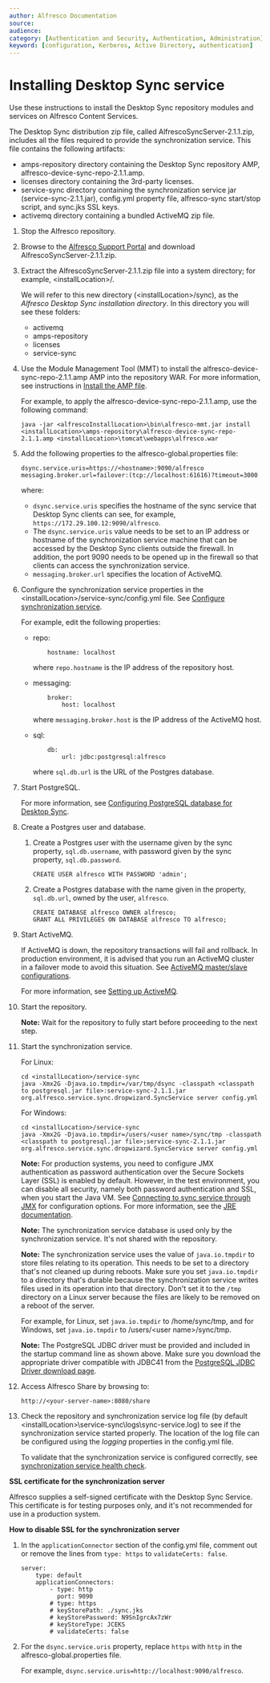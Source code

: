 ```yaml
---
author: Alfresco Documentation
source: 
audience: 
category: [Authentication and Security, Authentication, Administration]
keyword: [configuration, Kerberos, Active Directory, authentication]
---
```


# Installing Desktop Sync service

Use these instructions to install the Desktop Sync repository modules and services on Alfresco Content Services.

The Desktop Sync distribution zip file, called AlfrescoSyncServer-2.1.1.zip, includes all the files required to provide the synchronization service. This file contains the following artifacts:

-   amps-repository directory containing the Desktop Sync repository AMP, alfresco-device-sync-repo-2.1.1.amp.
-   licenses directory containing the 3rd-party licenses.
-   service-sync directory containing the synchronization service jar \(service-sync-2.1.1.jar\), config.yml property file, alfresco-sync start/stop script, and sync.jks SSL keys.
-   activemq directory containing a bundled ActiveMQ zip file.

1.  Stop the Alfresco repository.

2.  Browse to the [Alfresco Support Portal](http://support.alfresco.com) and download AlfrescoSyncServer-2.1.1.zip.

3.  Extract the AlfrescoSyncServer-2.1.1.zip file into a system directory; for example, <installLocation\>/.

    We will refer to this new directory \(<installLocation\>/sync\), as the *Alfresco Desktop Sync installation directory*. In this directory you will see these folders:

    -   activemq
    -   amps-repository
    -   licenses
    -   service-sync
4.  Use the Module Management Tool \(MMT\) to install the alfresco-device-sync-repo-2.1.1.amp AMP into the repository WAR. For more information, see instructions in [Install the AMP file](http://docs.alfresco.com/5.0/tasks/dev-extensions-tutorials-simple-module-install-amp.html).

    For example, to apply the alfresco-device-sync-repo-2.1.1.amp, use the following command:

    ```
    java -jar <alfrescoInstallLocation>\bin\alfresco-mmt.jar install <installLocation>\amps-repository\alfresco-device-sync-repo-2.1.1.amp <installLocation>\tomcat\webapps\alfresco.war
    ```

5.  Add the following properties to the alfresco-global.properties file:

    ```
    dsync.service.uris=https://<hostname>:9090/alfresco
    messaging.broker.url=failover:(tcp://localhost:61616)?timeout=3000
    ```

    where:

    -   `dsync.service.uris` specifies the hostname of the sync service that Desktop Sync clients can see, for example, `https://172.29.100.12:9090/alfresco`.
    -   The `dsync.service.uris` value needs to be set to an IP address or hostname of the synchronization service machine that can be accessed by the Desktop Sync clients outside the firewall. In addition, the port 9090 needs to be opened up in the firewall so that clients can access the synchronization service.
    -   `messaging.broker.url` specifies the location of ActiveMQ.
6.  Configure the synchronization service properties in the <installLocation\>/service-sync/config.yml file. See [Configure synchronization service](../concepts/syncservice-configure.md).

    For example, edit the following properties:

    -   repo:

        ```
            hostname: localhost
        ```

        where `repo.hostname` is the IP address of the repository host.

    -   messaging:

        ```
            broker:
                host: localhost
        ```

        where `messaging.broker.host` is the IP address of the ActiveMQ host.

    -   sql:

        ```
            db:
                url: jdbc:postgresql:alfresco
        ```

        where `sql.db.url` is the URL of the Postgres database.

7.  Start PostgreSQL.

    For more information, see [Configuring PostgreSQL database for Desktop Sync](postgres-config.md).

8.  Create a Postgres user and database.

    1.  Create a Postgres user with the username given by the sync property, `sql.db.username`, with password given by the sync property, `sql.db.password`.

        ```
        CREATE USER alfresco WITH PASSWORD 'admin';
        ```

    2.  Create a Postgres database with the name given in the property, `sql.db.url`, owned by the user, `alfresco`.

        ```
        CREATE DATABASE alfresco OWNER alfresco;
        GRANT ALL PRIVILEGES ON DATABASE alfresco TO alfresco;
        ```

9.  Start ActiveMQ.

    If ActiveMQ is down, the repository transactions will fail and rollback. In production environment, it is advised that you run an ActiveMQ cluster in a failover mode to avoid this situation. See [ActiveMQ master/slave configurations](http://activemq.apache.org/masterslave.html).

    For more information, see [Setting up ActiveMQ](http://docs.alfresco.com/5.0/tasks/activemq-install.html).

10. Start the repository.

    **Note:** Wait for the repository to fully start before proceeding to the next step.

11. Start the synchronization service.

    For Linux:

    ```
    cd <installLocation>/service-sync
    java -Xmx2G -Djava.io.tmpdir=/var/tmp/dsync -classpath <classpath to postgresql.jar file>:service-sync-2.1.1.jar 
    org.alfresco.service.sync.dropwizard.SyncService server config.yml
    ```

    For Windows:

    ```
    cd <installLocation>/service-sync
    java -Xmx2G -Djava.io.tmpdir=/users/<user name>/sync/tmp -classpath <classpath to postgresql.jar file>;service-sync-2.1.1.jar org.alfresco.service.sync.dropwizard.SyncService server config.yml
    ```

    **Note:** For production systems, you need to configure JMX authentication as password authentication over the Secure Sockets Layer \(SSL\) is enabled by default. However, in the test environment, you can disable all security, namely both password authentication and SSL, when you start the Java VM. See [Connecting to sync service through JMX](ds-jmx-access.md) for configuration options. For more information, see the [JRE documentation](http://docs.oracle.com/javase/7/docs/technotes/guides/management/agent.html).

    **Note:** The synchronization service database is used only by the synchronization service. It's not shared with the repository.

    **Note:** The synchronization service uses the value of `java.io.tmpdir` to store files relating to its operation. This needs to be set to a directory that's not cleaned up during reboots. Make sure you set `java.io.tmpdir` to a directory that's durable because the synchronization service writes files used in its operation into that directory. Don't set it to the `/tmp` directory on a Linux server because the files are likely to be removed on a reboot of the server.

    For example, for Linux, set `java.io.tmpdir` to /home/sync/tmp, and for Windows, set `java.io.tmpdir` to /users/<user name\>/sync/tmp.

    **Note:** The PostgreSQL JDBC driver must be provided and included in the startup command line as shown above. Make sure you download the appropriate driver compatible with JDBC41 from the [PostgreSQL JDBC Driver download page](https://jdbc.postgresql.org/download.html).

12. Access Alfresco Share by browsing to:

    ```
    http://<your-server-name>:8080/share
    ```

13. Check the repository and synchronization service log file \(by default <installLocation\>\\service-sync\\logs\\sync-service.log\) to see if the synchronization service started properly. The location of the log file can be configured using the *logging* properties in the config.yml file.

    To validate that the synchronization service is configured correctly, see [synchronization service health check](../concepts/desktop-sync-monitor.md#healthcheck).


**SSL certificate for the synchronization server**

Alfresco supplies a self-signed certificate with the Desktop Sync Service. This certificate is for testing purposes only, and it's not recommended for use in a production system.

**How to disable SSL for the synchronization server**

1.  In the `applicationConnector` section of the config.yml file, comment out or remove the lines from `type: https` to `validateCerts: false`.

    ```
    server:
        type: default
        applicationConnectors:
            - type: http
              port: 9090
            # type: https
            # keyStorePath: ./sync.jks
            # keyStorePassword: N9SnIgrcAx7zWr
            # keyStoreType: JCEKS
            # validateCerts: false
    ```

2.  For the `dsync.service.uris` property, replace `https` with `http` in the alfresco-global.properties file.

    For example, `dsync.service.uris=http://localhost:9090/alfresco`.


